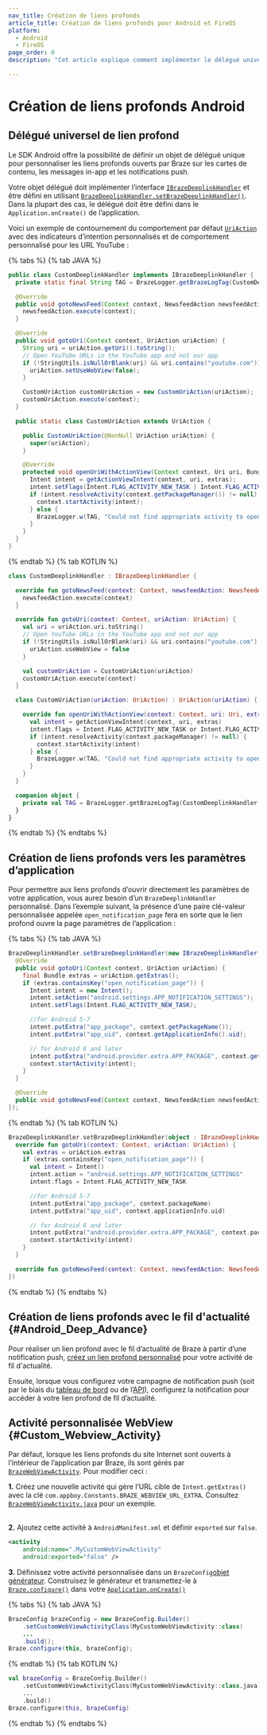 ```yaml
---
nav_title: Création de liens profonds
article_title: Création de liens profonds pour Android et FireOS
platform: 
  - Android
  - FireOS
page_order: 0
description: "Cet article explique comment implémenter le délégué universel de création de liens profonds pour votre application Android ou FireOS, ainsi que des exemples sur la manière de créer des liens profonds avec des paramètres d’application ou un fil d'actualité."

---
```


# Création de liens profonds Android

## Délégué universel de lien profond

Le SDK Android offre la possibilité de définir un objet de délégué unique pour personnaliser les liens profonds ouverts par Braze sur les cartes de contenu, les messages in-app et les notifications push.

Votre objet délégué doit implémenter l’interface [`IBrazeDeeplinkHandler`][udl-3] et être défini en utilisant [`BrazeDeeplinkHandler.setBrazeDeeplinkHandler()`][udl-2]. Dans la plupart des cas, le délégué doit être défini dans le `Application.onCreate()` de l’application.

Voici un exemple de contournement du comportement par défaut [`UriAction`][udl-1] avec des indicateurs d’intention personnalisés et de comportement personnalisé pour les URL YouTube :

{% tabs %}
{% tab JAVA %}

```java
public class CustomDeeplinkHandler implements IBrazeDeeplinkHandler {
  private static final String TAG = BrazeLogger.getBrazeLogTag(CustomDeeplinkHandler.class);

  @Override
  public void gotoNewsFeed(Context context, NewsfeedAction newsfeedAction) {
    newsfeedAction.execute(context);
  }

  @Override
  public void gotoUri(Context context, UriAction uriAction) {
    String uri = uriAction.getUri().toString();
    // Open YouTube URLs in the YouTube app and not our app
    if (!StringUtils.isNullOrBlank(uri) && uri.contains("youtube.com")) {
      uriAction.setUseWebView(false);
    }

    CustomUriAction customUriAction = new CustomUriAction(uriAction);
    customUriAction.execute(context);
  }

  public static class CustomUriAction extends UriAction {

    public CustomUriAction(@NonNull UriAction uriAction) {
      super(uriAction);
    }

    @Override
    protected void openUriWithActionView(Context context, Uri uri, Bundle extras) {
      Intent intent = getActionViewIntent(context, uri, extras);
      intent.setFlags(Intent.FLAG_ACTIVITY_NEW_TASK | Intent.FLAG_ACTIVITY_CLEAR_TOP | Intent.FLAG_ACTIVITY_SINGLE_TOP);
      if (intent.resolveActivity(context.getPackageManager()) != null) {
        context.startActivity(intent);
      } else {
        BrazeLogger.w(TAG, "Could not find appropriate activity to open for deep link " + uri + ".");
      }
    }
  }
}
```

{% endtab %}
{% tab KOTLIN %}

```kotlin
class CustomDeeplinkHandler : IBrazeDeeplinkHandler {

  override fun gotoNewsFeed(context: Context, newsfeedAction: NewsfeedAction) {
    newsfeedAction.execute(context)
  }

  override fun gotoUri(context: Context, uriAction: UriAction) {
    val uri = uriAction.uri.toString()
    // Open YouTube URLs in the YouTube app and not our app
    if (!StringUtils.isNullOrBlank(uri) && uri.contains("youtube.com")) {
      uriAction.useWebView = false
    }

    val customUriAction = CustomUriAction(uriAction)
    customUriAction.execute(context)
  }

  class CustomUriAction(uriAction: UriAction) : UriAction(uriAction) {

    override fun openUriWithActionView(context: Context, uri: Uri, extras: Bundle) {
      val intent = getActionViewIntent(context, uri, extras)
      intent.flags = Intent.FLAG_ACTIVITY_NEW_TASK or Intent.FLAG_ACTIVITY_CLEAR_TOP or Intent.FLAG_ACTIVITY_SINGLE_TOP
      if (intent.resolveActivity(context.packageManager) != null) {
        context.startActivity(intent)
      } else {
        BrazeLogger.w(TAG, "Could not find appropriate activity to open for deep link $uri.")
      }
    }
  }

  companion object {
    private val TAG = BrazeLogger.getBrazeLogTag(CustomDeeplinkHandler::class.java)
  }
}
```

{% endtab %}
{% endtabs %}

## Création de liens profonds vers les paramètres d’application

Pour permettre aux liens profonds d’ouvrir directement les paramètres de votre application, vous aurez besoin d’un `BrazeDeeplinkHandler` personnalisé. Dans l’exemple suivant, la présence d’une paire clé-valeur personnalisée appelée `open_notification_page` fera en sorte que le lien profond ouvre la page paramètres de l’application :

{% tabs %}
{% tab JAVA %}

```java
BrazeDeeplinkHandler.setBrazeDeeplinkHandler(new IBrazeDeeplinkHandler() {
  @Override
  public void gotoUri(Context context, UriAction uriAction) {
    final Bundle extras = uriAction.getExtras();
    if (extras.containsKey("open_notification_page")) {
      Intent intent = new Intent();
      intent.setAction("android.settings.APP_NOTIFICATION_SETTINGS");
      intent.setFlags(Intent.FLAG_ACTIVITY_NEW_TASK);

      //for Android 5-7
      intent.putExtra("app_package", context.getPackageName());
      intent.putExtra("app_uid", context.getApplicationInfo().uid);

      // for Android 8 and later
      intent.putExtra("android.provider.extra.APP_PACKAGE", context.getPackageName());
      context.startActivity(intent);
    }
  }

  @Override
  public void gotoNewsFeed(Context context, NewsfeedAction newsfeedAction) {}
});
```

{% endtab %}
{% tab KOTLIN %}

```kotlin
BrazeDeeplinkHandler.setBrazeDeeplinkHandler(object : IBrazeDeeplinkHandler {
  override fun gotoUri(context: Context, uriAction: UriAction) {
    val extras = uriAction.extras
    if (extras.containsKey("open_notification_page")) {
      val intent = Intent()
      intent.action = "android.settings.APP_NOTIFICATION_SETTINGS"
      intent.flags = Intent.FLAG_ACTIVITY_NEW_TASK

      //for Android 5-7
      intent.putExtra("app_package", context.packageName)
      intent.putExtra("app_uid", context.applicationInfo.uid)

      // for Android 8 and later
      intent.putExtra("android.provider.extra.APP_PACKAGE", context.packageName)
      context.startActivity(intent)
    }
  }

  override fun gotoNewsFeed(context: Context, newsfeedAction: NewsfeedAction) {}
})
```

{% endtab %}
{% endtabs %}

## Création de liens profonds avec le fil d'actualité {#Android_Deep_Advance}

Pour réaliser un lien profond avec le fil d’actualité de Braze à partir d’une notification push, [créez un lien profond personnalisé][1] pour votre activité de fil d'actualité.

Ensuite, lorsque vous configurez votre campagne de notification push (soit par le biais du [tableau de bord][2] ou de l’[API][3]), configurez la notification pour accéder à votre lien profond de fil d’actualité.

## Activité personnalisée WebView {#Custom_Webview_Activity}

Par défaut, lorsque les liens profonds du site Internet sont ouverts à l’intérieur de l’application par Braze, ils sont gérés par [`BrazeWebViewActivity`][udl-4]. Pour modifier ceci :

**1.** Créez une nouvelle activité qui gère l’URL cible de `Intent.getExtras()` avec la clé `com.appboy.Constants.BRAZE_WEBVIEW_URL_EXTRA`. Consultez [`BrazeWebViewActivity.java`][udl-8] pour un exemple.<br>
<br>

**2.** Ajoutez cette activité à `AndroidManifest.xml` et définir `exported` sur `false`.

```xml
<activity
    android:name=".MyCustomWebViewActivity"
    android:exported="false" />
```

**3.** Définissez votre activité personnalisée dans un `BrazeConfig`[objet générateur][udl-6]. Construisez le générateur et transmettez-le à [`Braze.configure()`][udl-5] dans votre [`Application.onCreate()`][udl-7]

{% tabs %}
{% tab JAVA %}

```java
BrazeConfig brazeConfig = new BrazeConfig.Builder()
    .setCustomWebViewActivityClass(MyCustomWebViewActivity::class)
    ...
    .build();
Braze.configure(this, brazeConfig);
```

 {% endtab %}
 {% tab KOTLIN %}

```kotlin
val brazeConfig = BrazeConfig.Builder()
    .setCustomWebViewActivityClass(MyCustomWebViewActivity::class.java)
    ...
    .build()
Braze.configure(this, brazeConfig)
```

 {% endtab %}
 {% endtabs %}


[1]: {{site.baseurl}}/developer_guide/platform_integration_guides/android/push_notifications/android/integration/standard_integration/#step-4-add-deep-links
[2]: {{site.baseurl}}/user_guide/message_building_by_channel/push/creating_a_push_message/#creating-a-push-message
[3]: {{site.baseurl}}/api/endpoints/messaging/
[udl-1]: https://appboy.github.io/appboy-android-sdk/kdoc/braze-android-sdk/com.braze.ui.actions/-uri-action/index.html
[udl-2]: https://appboy.github.io/appboy-android-sdk/kdoc/braze-android-sdk/com.braze.ui/-braze-deeplink-handler/set-braze-deeplink-handler.html
[udl-3]: https://appboy.github.io/appboy-android-sdk/kdoc/braze-android-sdk/com.braze.ui/-braze-deeplink-handler/index.html
[udl-4]: https://appboy.github.io/appboy-android-sdk/kdoc/braze-android-sdk/com.braze.ui/-braze-web-view-activity/index.html
[udl-5]: https://appboy.github.io/appboy-android-sdk/kdoc/braze-android-sdk/com.braze/-braze/index.html#-1864418529%2FFunctions%2F-1725759721
[udl-6]: https://appboy.github.io/appboy-android-sdk/kdoc/braze-android-sdk/com.braze.configuration/-braze-config/-builder/set-custom-web-view-activity-class.html
[udl-7]: https://developer.android.com/reference/android/app/Application.html#onCreate()
[udl-8]: https://github.com/Appboy/appboy-android-sdk/blob/master/android-sdk-ui/src/main/java/com/braze/ui/BrazeWebViewActivity.java

